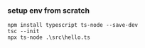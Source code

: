 ### setup env from scratch

```
npm install typescript ts-node --save-dev
tsc --init
npx ts-node .\src\hello.ts
```
